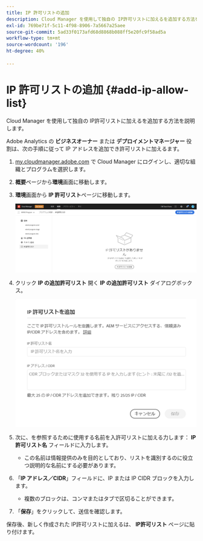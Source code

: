 ```yaml
---
title: IP 許可リストの追加
description: Cloud Manager を使用して独自の IP許可リストに加えるを追加する方法を説明します。
exl-id: 769be71f-5c11-4f98-8906-7a5667a25aee
source-git-commit: 5ad33f0173afd68d8868b088ff5e20fc9f58ad5a
workflow-type: tm+mt
source-wordcount: '196'
ht-degree: 40%

---
```



# IP 許可リストの追加 {#add-ip-allow-list}

Cloud Manager を使用して独自の IP許可リストに加えるを追加する方法を説明します。

Adobe Analytics の **ビジネスオーナー** または **デプロイメントマネージャー** 役割は、次の手順に従って IP アドレスを追加でき許可リストに加えるます。

1. [my.cloudmanager.adobe.com](https://my.cloudmanager.adobe.com/) で Cloud Manager にログインし、適切な組織とプログラムを選択します。

1. **概要**&#x200B;ページから&#x200B;**環境**&#x200B;画面に移動します。

1. **環境**&#x200B;画面から **IP 許可リスト**&#x200B;ページに移動します。

   ![サイドパネルの「IP 許可リスト」オプション](/help/implementing/cloud-manager/assets/ip-allow-list/ip-allow-list-create.png)

1. クリック **IP の追加許可リスト** 開く **IP の追加許可リスト** ダイアログボックス。

   ![[IP許可リストの追加 ] ダイアログボックス](/help/implementing/cloud-manager/assets/ip-allow-list/ip-allow-list-create02.png)

1. 次に、を参照するために使用する名前を入許可リストに加える力します： **IP許可リスト名** フィールドに入力します。

   * この名前は情報提供のみを目的としており、リストを識別するのに役立つ説明的な名前にする必要があります。

1. 「**IP アドレス／CIDR**」フィールドに、IP または IP CIDR ブロックを入力します。

   * 複数のブロックは、コンマまたはタブで区切ることができます。

1. 「**保存**」をクリックして、送信を確認します。

保存後、新しく作成された IP許可リストに加えるは、 **IP許可リスト** ページに貼り付けます。
